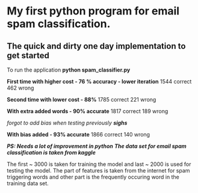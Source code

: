 
# My first python program for email spam classification.



## The quick and dirty one day implementation to get started ##

To run the application
**python spam_classifier.py**


**First time with higher cost - 76 % accuracy - lower iteration**
1544 correct
462 wrong

**Second time with lower cost - 88%**
1785 correct
221 wrong

**With extra added words - 90% accurate**
1817 correct
189 wrong

_forgot to add bias when testing previously ***sighs***_

**With bias added - 93% accurate**
1866 correct
140 wrong

***PS: Needs a lot of improvement in python***
***The data set for email spam classification is taken from kaggle***

The first ~ 3000 is taken for training the model and last ~ 2000 is used for testing the model.
The part of features is taken from the internet for spam triggering words and other part is the frequently occuring word in the training data set.

